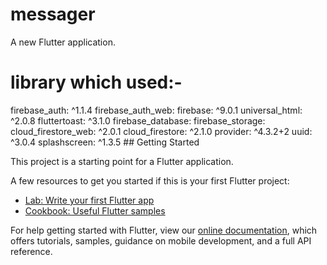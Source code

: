 # messager

A new Flutter application.
<h1>library which used:-</h1>
firebase_auth: ^1.1.4
  firebase_auth_web:
  firebase: ^9.0.1
  universal_html: ^2.0.8
  fluttertoast: ^3.1.0
  firebase_database:
  firebase_storage:
  cloud_firestore_web: ^2.0.1
  cloud_firestore: ^2.1.0
  provider: ^4.3.2+2
  uuid: ^3.0.4
  splashscreen: ^1.3.5
## Getting Started

This project is a starting point for a Flutter application.

A few resources to get you started if this is your first Flutter project:

- [Lab: Write your first Flutter app](https://flutter.dev/docs/get-started/codelab)
- [Cookbook: Useful Flutter samples](https://flutter.dev/docs/cookbook)

For help getting started with Flutter, view our
[online documentation](https://flutter.dev/docs), which offers tutorials,
samples, guidance on mobile development, and a full API reference.
